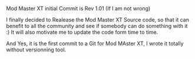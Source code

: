 Mod Master XT initial Commit is Rev 1.01 (If I am not wrong)

I finally decided to Realease the Mod Master XT Source code, so that it can benefit to all the community and see if somebody can do something with it :)
It will also motivate me to update the code form time to time.

And Yes, it is the first commit to a Git for Mod MAster XT, I wrote it totally without versionning tool.

